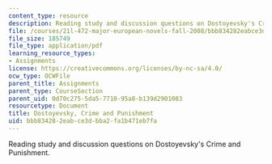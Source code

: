 ```yaml
---
content_type: resource
description: Reading study and discussion questions on Dostoyevsky's Crime and Punishment.
file: /courses/21l-472-major-european-novels-fall-2008/bbb834282eabce3dbba2fa1b471eb7fa_dostoyevsky.pdf
file_size: 185749
file_type: application/pdf
learning_resource_types:
- Assignments
license: https://creativecommons.org/licenses/by-nc-sa/4.0/
ocw_type: OCWFile
parent_title: Assignments
parent_type: CourseSection
parent_uid: 0d70c275-5da5-7710-95a8-b139d2901083
resourcetype: Document
title: Dostoyevsky, Crime and Punishment
uid: bbb83428-2eab-ce3d-bba2-fa1b471eb7fa
---
```

Reading study and discussion questions on Dostoyevsky's Crime and Punishment.